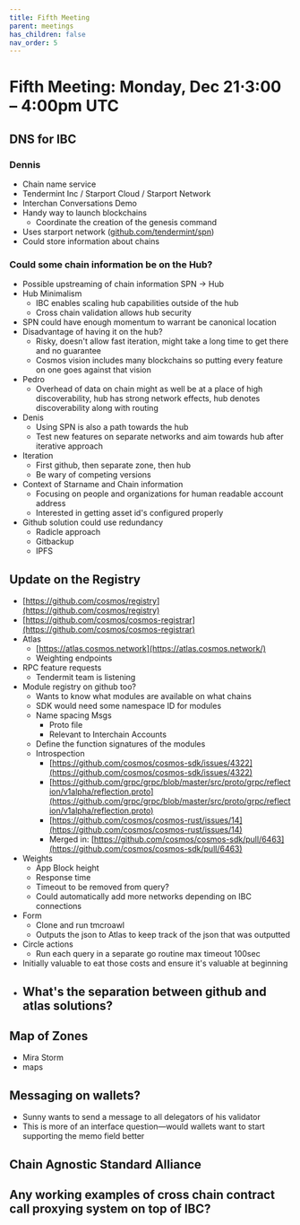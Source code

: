 ```yaml
---
title: Fifth Meeting
parent: meetings
has_children: false
nav_order: 5
---
```


# **Fifth Meeting: Monday, Dec 21⋅3:00 – 4:00pm UTC**

## DNS for IBC

### Dennis

- Chain name service
- Tendermint Inc / Starport Cloud / Starport Network
- Interchan Conversations Demo
- Handy way to launch blockchains
    - Coordinate the creation of the genesis command
- Uses starport network ([github.com/tendermint/spn](https://github.com/tendermint/spn))
- Could store information about chains

### Could some chain information be on the Hub?

- Possible upstreaming of chain information SPN -> Hub
- Hub Minimalism
    - IBC enables scaling hub capabilities outside of the hub
    - Cross chain validation allows hub security
- SPN could have enough momentum to warrant be canonical location
- Disadvantage of having it on the hub?
    - Risky, doesn't allow fast iteration, might take a long time to get there and no guarantee
    - Cosmos vision includes many blockchains so putting every feature on one goes against that vision
- Pedro
    - Overhead of data on chain might as well be at a place of high discoverability, hub has strong network effects, hub denotes discoverability along with routing
- Denis
    - Using SPN is also a path towards the hub
    - Test new features on separate networks and aim towards hub after iterative approach
- Iteration
    - First github, then separate zone, then hub
    - Be wary of competing versions
- Context of Starname and Chain information
    - Focusing on people and organizations for human readable account address
    - Interested in getting asset id's configured properly
- Github solution could use redundancy
    - Radicle approach
    - Gitbackup
    - IPFS

## Update on the Registry

- [https://github.com/cosmos/registry](https://github.com/cosmos/registry)
- [https://github.com/cosmos/cosmos-registrar](https://github.com/cosmos/cosmos-registrar)
- Atlas
    - [https://atlas.cosmos.network](https://atlas.cosmos.network/)
    - Weighting endpoints
- RPC feature requests
    - Tendermit team is listening
- Module registry on github too?
    - Wants to know what modules are available on what chains
    - SDK would need some namespace ID for modules
    - Name spacing Msgs
        - Proto file
        - Relevant to Interchain Accounts
    - Define the function signatures of the modules
    - Introspection
        - [https://github.com/cosmos/cosmos-sdk/issues/4322](https://github.com/cosmos/cosmos-sdk/issues/4322)
        - [https://github.com/grpc/grpc/blob/master/src/proto/grpc/reflection/v1alpha/reflection.proto](https://github.com/grpc/grpc/blob/master/src/proto/grpc/reflection/v1alpha/reflection.proto)
        - [https://github.com/cosmos/cosmos-rust/issues/14](https://github.com/cosmos/cosmos-rust/issues/14)
        - Merged in: [https://github.com/cosmos/cosmos-sdk/pull/6463](https://github.com/cosmos/cosmos-sdk/pull/6463)
- Weights
    - App Block height
    - Response time
    - Timeout to be removed from query?
    - Could automatically add more networks depending on IBC connections
- Form
    - Clone and run tmcroawl
    - Outputs the json to Atlas to keep track of the json that was outputted
- Circle actions
    - Run each query in a separate go routine max timeout 100sec
- Initially valuable to eat those costs and ensure it's valuable at beginning
- What's the separation between github and atlas solutions?
    - 

## Map of Zones

- Mira Storm
- maps

## Messaging on wallets?

- Sunny wants to send a message to all delegators of his validator
- This is more of an interface question—would wallets want to start supporting the memo field better

## Chain Agnostic Standard Alliance

## Any working examples of cross chain contract call proxying system on top of IBC?